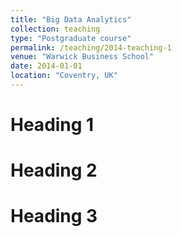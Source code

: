 ```yaml
---
title: "Big Data Analytics"
collection: teaching
type: "Postgraduate course"
permalink: /teaching/2014-teaching-1
venue: "Warwick Business School"
date: 2014-01-01
location: "Coventry, UK"
---
```


Heading 1
======

Heading 2
======

Heading 3
======